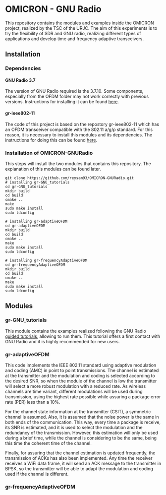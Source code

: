 # OMICRON - GNU Radio
This repository contains the modules and examples inside the OMICRON project, realized by the TSC of the URJC.
The aim of this experiments is to try the flexibility of SDR and GNU radio, realizing different types of applications and develop time and frequency adaptive transceivers.

## Installation
### Dependencies
#### GNU Radio 3.7
The version of GNU Radio required is the 3.7.10. Some components, especially from the OFDM folder may not work correctly with previous versions.
Instructions for installing it can be found [here](https://wiki.gnuradio.org/index.php/InstallingGRFromSource).

#### gr-ieee802-11
The code of this project is based on the repostory gr-ieee802-11 which has an OFDM transceiver compatible with the 802.11 a/g/p standard. For this reason, it is necessary to install this modules and its dependencies. The instructions for doing this can be found [here](https://github.com/bastibl/gr-ieee802-11#installation).

### Installation of OMICRON-GNURadio
This steps will install the two modules that contains this repository. The explanation of this modules can be found later.
```
git clone https://github.com/reysam93/OMICRON-GNURadio.git
# installing gr-GNU_tutorials
cd gr-GNU_tutorials
mkdir build
cd build
cmake ..
make
sudo make install
sudo ldconfig

# installing gr-adaptiveOFDM
cd gr-adaptiveOFDM
mkdir build
cd build
cmake ..
make
sudo make install
sudo ldconfig

# installing gr-frequencyAdaptiveOFDM
cd gr-frequencyAdaptiveOFDM
mkdir build
cd build
cmake ..
make
sudo make install
sudo ldconfig
```

## Modules
### gr-GNU_tutorials
This module contains the examples realized following the GNU Radio [guided tutorials](http://gnuradio.org/redmine/projects/gnuradio/wiki/Guided_Tutorials), allowing to run them. This tutorial offers a first contact with GNU Radio and it is highly recommended for new users.

### gr-adaptiveOFDM
This code implements the IEEE 802.11 standard using adaptive modulation and coding (AMC) in point to point transmissions. The channel is estimated at the transmitter and the modulation and coding is selected according to the desired SNR, so when the module of the channel is low the transmitter will select a more robust modulation with a reduced rate. As wireless channels are time variant, different modulations will be used during transmission, using the highest rate possible while assuring a package error rate (PER) less than a 10%.

For the channel state information at the transmitter (CSIT), a symmetric channel is assumed. Also, it is assumed that the noise power is the same in both ends of the communication.  This way, every time a package is receive, its SNR is estimated, and it is used to select the modulation and the redundancy of the transmission. However, this estimation will only be used during a brief time, while the channel is considering to be the same, being this time the coherent time of the channel.

Finally, for assuring that the channel estimation is updated frequently, the transmission of ACKs has also been implemented. Any time the receiver receives a WiFi data frame, it will send an ACK message to the transmitter in BPSK, so the transmitter will be able to adapt the modulation and coding used if the channel is different.



### gr-frequencyAdaptiveOFDM
